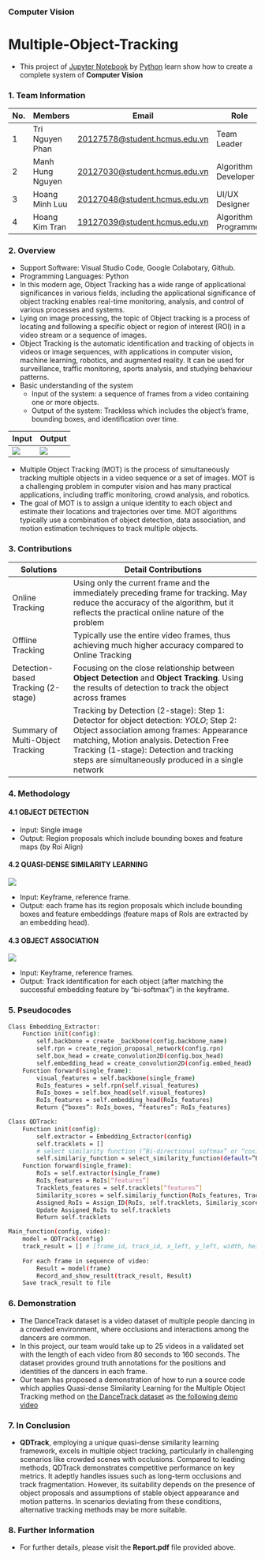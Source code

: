 ### Computer Vision
# Multiple-Object-Tracking
- This project of [Jupyter Notebook](https://jupyter.org/) by [Python](https://www.python.org/) learn show how to create a complete system of **Computer Vision**

### 1. Team Information
|No.| Members          | Email                         | Role                 |
|---|------------------|-------------------------------|----------------------|
| 1 | Tri Nguyen Phan  | 20127578@student.hcmus.edu.vn | Team Leader          |
| 2 | Manh Hung Nguyen | 20127030@student.hcmus.edu.vn | Algorithm Developer  |
| 3 | Hoang Minh Luu   | 20127048@student.hcmus.edu.vn | UI/UX Designer       |
| 4 | Hoang Kim Tran   | 19127039@student.hcmus.edu.vn | Algorithm Programmer |

### 2. Overview
- Support Software: Visual Studio Code, Google Colabotary, Github.
- Programming Languages: Python
- In this modern age, Object Tracking has a wide range of applicational significances in various fields, including the applicational significance of object tracking enables real-time monitoring, analysis, and control of various processes and systems. 
- Lying on image processing, the topic of Object tracking is a process of locating and following a specific object or region of interest (ROI) in a video stream or a sequence of images.
- Object Tracking is the automatic identification and tracking of objects in videos or image sequences, with applications in computer vision, machine learning, robotics, and augmented reality. It can be used for surveillance, traffic monitoring, sports analysis, and studying behaviour patterns.
- Basic understanding of the system
    - Input of the system: a sequence of frames from a video containing one or more objects.
    - Output of the system: Trackless which includes the object’s frame, bounding boxes, and identification over time.

|Input|Output|
|-------------------------------------------|-------------------------------------------|
|<img src="https://i.imgur.com/Gbb1isv.png">|<img src="https://i.imgur.com/KDIqiZ6.png">|

- Multiple Object Tracking (MOT) is the process of simultaneously tracking multiple objects in a video sequence or a set of images. MOT is a challenging problem in computer vision and has many practical applications, including traffic monitoring, crowd analysis, and robotics.
- The goal of MOT is to assign a unique identity to each object and estimate their locations and trajectories over time. MOT algorithms typically use a combination of object detection, data association, and motion estimation techniques to track multiple objects.

### 3. Contributions
|Solutions|Detail Contributions|
|---------|--------------------|
|Online Tracking|Using only the current frame and the immediately preceding frame for tracking. May reduce the accuracy of the algorithm, but it reflects the practical online nature of the problem|
|Offline Tracking|Typically use the entire video frames, thus achieving much higher accuracy compared to Online Tracking|
|Detection-based Tracking (2-stage)|Focusing on the close relationship between **Object Detection** and **Object Tracking**. Using the results of detection to track the object across frames|
|Summary of Multi-Object Tracking|Tracking by Detection (2-stage): Step 1: Detector for object detection: *YOLO*; Step 2: Object association among frames: Appearance matching, Motion analysis. Detection Free Tracking (1-stage): Detection and tracking steps are simultaneously produced in a single network|

### 4. Methodology
#### 4.1 OBJECT DETECTION
- Input: Single image
- Output: Region proposals which include bounding boxes and feature maps (by Roi Align)

#### 4.2 QUASI-DENSE SIMILARITY LEARNING
<img src="https://i.imgur.com/FiEc7YV.png">

- Input: Keyframe, reference frame.
- Output: each frame has its region proposals which include bounding boxes and feature embeddings (feature maps of RoIs are extracted by an embedding head).

#### 4.3 OBJECT ASSOCIATION
<img src="https://i.imgur.com/CDtlkKX.png">

- Input: Keyframe, reference frames.
- Output: Track identification for each object (after matching the successful embedding feature by “bi-softmax”) in the keyframe. 

### 5. Pseudocodes
```sh
Class Embedding_Extractor:
	Function init(config):
		self.backbone = create _backbone(config.backbone_name)
		self.rpn = create_region_proposal_network(config.rpn)
		self.box_head = create_convolution2D(config.box_head)
		self.embedding_head = create_convolution2D(config.embed_head)
	Function forward(single_frame):
		visual_features = self.backbone(single_frame)
		RoIs_features = self.rpn(self.visual_features)
		RoIs_boxes = self.box_head(self.visual_features)
		RoIs_features = self.embedding_head(RoIs_features)
		Return {“boxes”: RoIs_boxes, “features”: RoIs_features}
```

```sh
Class QDTrack:
	Function init(config):
		self.extractor = Embedding_Extractor(config)
		self.tracklets = []
		# select similarity function (”Bi-directional softmax” or “cosine")
		self.similariy_function = select_similarity_function(default=”Bi-directional softmax”) 
	Function forward(single_frame):
		RoIs = self.extractor(single_frame)
		RoIs_features = RoIs[“features”]
		Tracklets_features = self.tracklets[“features”]
		Similarity_scores = self.similariy_function(RoIs_features, Tracklets_features)
		Assigned_RoIs = Assign_ID(RoIs, self.tracklets, Similariy_scores, config.threshold)
		Update Assigned_RoIs to self.tracklets
		Return self.tracklets
```

```sh
Main_function(config, video):
    model = QDTrack(config)
    track_result = [] # [frame_id, track_id, x_left, y_left, width, height, 1, 1, 1]
    
    For each frame in sequence of video:
    	Result = model(frame)
    	Record_and_show_result(track_result, Result)
    Save track_result to file
```

### 6. Demonstration
- The DanceTrack dataset is a video dataset of multiple people dancing in a crowded environment, where occlusions and interactions among the dancers are common.
- In this project, our team would take up to 25 videos in a validated set with the length of each video from 80 seconds to 160 seconds. The dataset provides ground truth annotations for the positions and identities of the dancers in each frame.
- Our team has proposed a demonstration of how to run a source code which applies Quasi-dense Similarity Learning for the Multiple Object Tracking method on [the DanceTrack dataset](https://github.com/DanceTrack/DanceTrack) as [the following demo video](https://drive.google.com/file/d/1jZlghnBrB3cLdwpJ9VEvXgVwVBgJHLk5/view)


### 7. In Conclusion
- **QDTrack**, employing a unique quasi-dense similarity learning framework, excels in multiple object tracking, particularly in challenging scenarios like crowded scenes with occlusions. Compared to leading methods, QDTrack demonstrates competitive performance on key metrics. It adeptly handles issues such as long-term occlusions and track fragmentation. However, its suitability depends on the presence of object proposals and assumptions of stable object appearance and motion patterns. In scenarios deviating from these conditions, alternative tracking methods may be more suitable.

### 8. Further Information
- For further details, please visit the **Report.pdf** file provided above.
